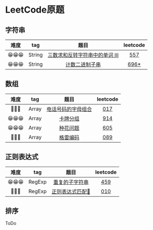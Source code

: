 # LeetCode原题

## 字符串

| 难度 | tag | 题目 | leetcode |
| :--: | :--: | :--: | :--: |
| 😁😁😁 | String | [三数求和反转字符串中的单词 III](./557_reverseWords.js) | [557](https://leetcode-cn.com/problems/reverse-words-in-a-string-iii/submissions/) |
| 😁😁😁 | String | [计数二进制子串](./696_countBinarySubstrings.js) | [696*](https://leetcode-cn.com/problems/count-binary-substrings/) |

## 数组

| 难度 | tag | 题目 | leetcode |
| :--: | :--: | :--: | :--: |
| 🤔🤔🤔 | Array | [电话号码的字母组合](./017_letterCombinations.js) | [017](https://leetcode-cn.com/problems/letter-combinations-of-a-phone-number/) |
| 😁😁😁 | Array | [卡牌分组](./914_hasGroupsSizeX.js) | [914](https://leetcode-cn.com/problems/x-of-a-kind-in-a-deck-of-cards/) |
| 😁😁😁 | Array | [种花问题](./605_canPlaceFlowers.js) | [605](https://leetcode-cn.com/problems/can-place-flowers/) |
| 🤔🤔🤔 | Array | [格雷编码](./089_grayCode.js) | [089](https://leetcode-cn.com/problems/gray-code/) |

## 正则表达式

| 难度 | tag | 题目 | leetcode |
| :--: | :--: | :--: | :--: |
| 😁😁😁 | RegExp | [重复的子字符串](./459_repeatedSubstringPattern.js) | [459](https://leetcode-cn.com/problems/repeated-substring-pattern/) |
| 🤯🤯🤯 | RegExp | [正则表达式匹配🐛](./010_isMatch.js) | [010](https://leetcode-cn.com/problems/regular-expression-matching/) |

## 排序

ToDo
